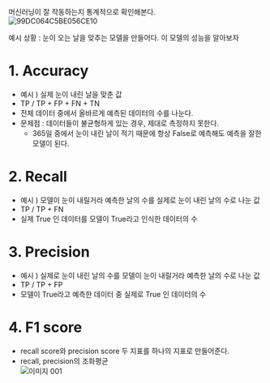머신러닝이 잘 작동하는지 통계적으로 확인해본다.    
![99DC064C5BE056CE10](https://user-images.githubusercontent.com/70581043/114490303-8f922080-9c4f-11eb-87c5-ed15bf4d7189.png)

예시 상황 : 눈이 오는 날을 맞추는 모델을 만들어다. 이 모델의 성능을 알아보자    

# 1. Accuracy
* 예시 ) 실제 눈이 내린 날을 맞춘 값
* TP / TP + FP + FN + TN
* 전체 데이터 중에서 올바르게 예측된 데이터의 수를 나눈다.
* 문제점 : 데이터들이 불균형하게 있는 경우, 제대로 측정하지 못한다.
  + 365일 중에서 눈이 내린 날이 적기 때문에 항상 False로 예측해도 예측을 잘한 모델이 된다.
  
# 2. Recall
* 예시 ) 모델이 눈이 내릴거라 예측한 날의 수를 실제로 눈이 내린 날의 수로 나눈 값
* TP / TP + FN
* 실제 True 인 데이터를 모델이 True라고 인식한 데이터의 수

# 3. Precision
* 예시 ) 실제로 눈이 내린 날의 수를 모델이 눈이 내릴거라 예측한 날의 수로 나눈 값
* TP / TP + FP
* 모델이 True라고 예측한 데이터 중 실제로 True 인 데이터의 수

# 4. F1 score
* recall score와 precision score 두 지표를 하나의 지표로 만들어준다.
* recall, precision의 조화평균   
![이미지 001](https://user-images.githubusercontent.com/70581043/114491407-8efa8980-9c51-11eb-8179-9ea8321b24ce.png)
